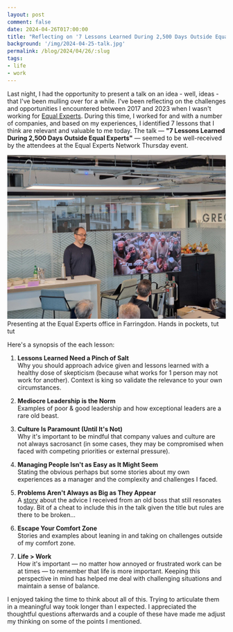 ```yaml
---
layout: post
comment: false
date: 2024-04-26T017:00:00
title: "Reflecting on '7 Lessons Learned During 2,500 Days Outside Equal Experts'"
background: '/img/2024-04-25-talk.jpg'
permalink: /blog/2024/04/26/:slug
tags:
- life
- work
---
```


Last night, I had the opportunity to present a talk on an idea - well, ideas - that I've been mulling over for a while. I've been reflecting on the challenges and opportunities I encountered between 2017 and 2023 when I wasn't working for [Equal Experts](www.equalexperts.com). During this time, I worked for and with a number of companies, and based on my experiences, I identified 7 lessons that I think are relevant and valuable to me today. The talk — **"7 Lessons Learned During 2,500 Days Outside Equal Experts"** — seemed to be well-received by the attendees at the Equal Experts Network Thursday event. 

<img src="/img/2024-04-25-talk.jpg" class="img-fluid" alt="Presenting at the Equal Experts office in Farringdon. Hands in pockets, tut tut" loading="lazy">
<span class="caption">Presenting at the Equal Experts office in Farringdon. Hands in pockets, tut tut</span>

Here's a synopsis of the each lesson:

1. **Lessons Learned Need a Pinch of Salt**<br/>
Why you should approach advice given and lessons learned with a healthy dose of skepticism (because what works for 1 person may not work for another). Context is king so validate the relevance to your own circumstances.

2. **Mediocre Leadership is the Norm**<br/>
Examples of poor & good leadership and how exceptional leaders are a rare old beast.

3. **Culture Is Paramount (Until It's Not)**<br/>
Why it's important to be mindful that company values and culture are not always sacrosanct (in some cases, they may be compromised when faced with competing priorities or external pressure).

4. **Managing People Isn't as Easy as It Might Seem**<br/>
Stating the obvious perhaps but some stories about my own experiences as a manager and the complexity and challenges I faced.

5. **Problems Aren't Always as Big as They Appear**<br/>
A [story](https://rhydlewis.net/blog/2023/2/16/is-your-problem-a-5-minute-problem) about the advice I received from an old boss that still resonates today. Bit of a cheat to include this in the talk given the title but rules are there to be broken... 

6. **Escape Your Comfort Zone**<br/>
Stories and examples about leaning in and taking on challenges outside of my comfort zone.

7. **Life > Work**<br/>
How it's important — no matter how annoyed or frustrated work can be at times — to remember that life is more important. Keeping this perspective in mind has helped me deal with challenging situations and maintain a sense of balance.

I enjoyed taking the time to think about all of this. Trying to articulate them in a meaningful way took longer than I expected. I appreciated the thoughtful questions afterwards and a couple of these have made me adjust my thinking on some of the points I mentioned.
